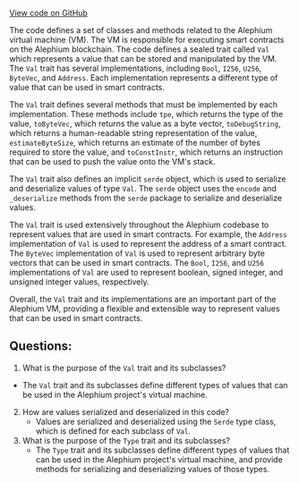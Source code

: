 [View code on GitHub](https://github.com/alephium/alephium/blob/master/protocol/src/main/scala/org/alephium/protocol/vm/Val.scala)

The code defines a set of classes and methods related to the Alephium virtual machine (VM). The VM is responsible for executing smart contracts on the Alephium blockchain. The code defines a sealed trait called `Val` which represents a value that can be stored and manipulated by the VM. The `Val` trait has several implementations, including `Bool`, `I256`, `U256`, `ByteVec`, and `Address`. Each implementation represents a different type of value that can be used in smart contracts.

The `Val` trait defines several methods that must be implemented by each implementation. These methods include `tpe`, which returns the type of the value, `toByteVec`, which returns the value as a byte vector, `toDebugString`, which returns a human-readable string representation of the value, `estimateByteSize`, which returns an estimate of the number of bytes required to store the value, and `toConstInstr`, which returns an instruction that can be used to push the value onto the VM's stack.

The `Val` trait also defines an implicit `serde` object, which is used to serialize and deserialize values of type `Val`. The `serde` object uses the `encode` and `_deserialize` methods from the `serde` package to serialize and deserialize values.

The `Val` trait is used extensively throughout the Alephium codebase to represent values that are used in smart contracts. For example, the `Address` implementation of `Val` is used to represent the address of a smart contract. The `ByteVec` implementation of `Val` is used to represent arbitrary byte vectors that can be used in smart contracts. The `Bool`, `I256`, and `U256` implementations of `Val` are used to represent boolean, signed integer, and unsigned integer values, respectively.

Overall, the `Val` trait and its implementations are an important part of the Alephium VM, providing a flexible and extensible way to represent values that can be used in smart contracts.
## Questions: 
 1. What is the purpose of the `Val` trait and its subclasses?
   - The `Val` trait and its subclasses define different types of values that can be used in the Alephium project's virtual machine.
2. How are values serialized and deserialized in this code?
   - Values are serialized and deserialized using the `Serde` type class, which is defined for each subclass of `Val`.
3. What is the purpose of the `Type` trait and its subclasses?
   - The `Type` trait and its subclasses define different types of values that can be used in the Alephium project's virtual machine, and provide methods for serializing and deserializing values of those types.